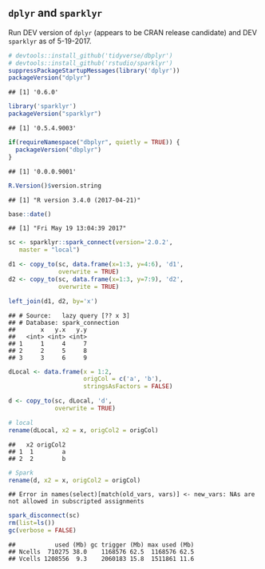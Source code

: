 <!-- Generated from .Rmd. Please edit that file -->
`dplyr` and `sparklyr`
----------------------

Run DEV version of `dplyr` (appears to be CRAN release candidate) and DEV `sparklyr` as of 5-19-2017.

``` r
# devtools::install_github('tidyverse/dbplyr')
# devtools::install_github('rstudio/sparklyr')
suppressPackageStartupMessages(library('dplyr'))
packageVersion("dplyr")
```

    ## [1] '0.6.0'

``` r
library('sparklyr')
packageVersion("sparklyr")
```

    ## [1] '0.5.4.9003'

``` r
if(requireNamespace("dbplyr", quietly = TRUE)) {
  packageVersion("dbplyr")
}
```

    ## [1] '0.0.0.9001'

``` r
R.Version()$version.string
```

    ## [1] "R version 3.4.0 (2017-04-21)"

``` r
base::date()
```

    ## [1] "Fri May 19 13:04:39 2017"

``` r
sc <- sparklyr::spark_connect(version='2.0.2', 
   master = "local")
```

``` r
d1 <- copy_to(sc, data.frame(x=1:3, y=4:6), 'd1',
              overwrite = TRUE)
d2 <- copy_to(sc, data.frame(x=1:3, y=7:9), 'd2',
              overwrite = TRUE)

left_join(d1, d2, by='x')
```

    ## # Source:   lazy query [?? x 3]
    ## # Database: spark_connection
    ##       x   y.x   y.y
    ##   <int> <int> <int>
    ## 1     1     4     7
    ## 2     2     5     8
    ## 3     3     6     9

``` r
dLocal <- data.frame(x = 1:2,
                     origCol = c('a', 'b'),
                     stringsAsFactors = FALSE)

d <- copy_to(sc, dLocal, 'd',
             overwrite = TRUE)

# local
rename(dLocal, x2 = x, origCol2 = origCol)
```

    ##   x2 origCol2
    ## 1  1        a
    ## 2  2        b

``` r
# Spark
rename(d, x2 = x, origCol2 = origCol)
```

    ## Error in names(select)[match(old_vars, vars)] <- new_vars: NAs are not allowed in subscripted assignments

``` r
spark_disconnect(sc)
rm(list=ls())
gc(verbose = FALSE)
```

    ##           used (Mb) gc trigger (Mb) max used (Mb)
    ## Ncells  710275 38.0    1168576 62.5  1168576 62.5
    ## Vcells 1208556  9.3    2060183 15.8  1511861 11.6
